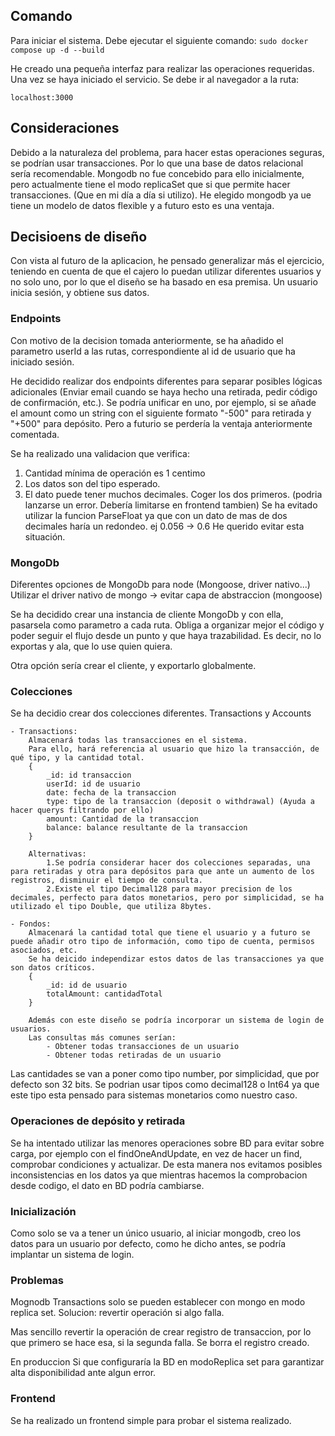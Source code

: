 ## Comando

Para iniciar el sistema. Debe ejecutar el siguiente comando:
`sudo docker compose up -d --build`

He creado una pequeña interfaz para realizar las operaciones requeridas.
Una vez se haya iniciado el servicio.
Se debe ir al navegador a la ruta:

`localhost:3000`

## Consideraciones

Debido a la naturaleza del problema, para hacer estas operaciones seguras, se podrían usar transacciones. Por lo que una base de datos relacional sería recomendable. Mongodb no fue concebido para ello inicialmente, pero actualmente tiene el modo replicaSet que si que permite hacer transacciones. (Que en mi día a día si utilizo). He elegido mongodb ya ue tiene un modelo de datos flexible y a futuro esto es una ventaja.

## Decisioens de diseño

Con vista al futuro de la aplicacion, he pensado generalizar más el ejercicio, teniendo en cuenta de que el cajero lo puedan utilizar diferentes usuarios y no solo uno, por lo que el diseño se ha basado en esa premisa. Un usuario inicia sesión, y obtiene sus datos.

### Endpoints

Con motivo de la decision tomada anteriormente, se ha añadido el parametro userId a las rutas, correspondiente al id de usuario que ha iniciado sesión.

He decidido realizar dos endpoints diferentes para separar posibles lógicas adicionales (Enviar email cuando se haya hecho una retirada, pedir código de confirmación, etc.). Se podría unificar en uno, por ejemplo, si se añade el amount como un string con el siguiente formato "-500" para retirada y "+500" para depósito. Pero a futurio se perdería la ventaja anteriormente comentada.

Se ha realizado una validacion que verifica:

1. Cantidad mínima de operación es 1 centimo
2. Los datos son del tipo esperado.
3. El dato puede tener muchos decimales. Coger los dos primeros. (podria lanzarse un error. Debería limitarse en frontend tambien)
   Se ha evitado utilizar la funcion ParseFloat ya que con un dato de mas de dos decimales haría un redondeo. ej 0.056 -> 0.6
   He querido evitar esta situación.

### MongoDb

Diferentes opciones de MongoDb para node (Mongoose, driver nativo...)
Utilizar el driver nativo de mongo -> evitar capa de abstraccion (mongoose)

Se ha decidido crear una instancia de cliente MongoDb y con ella,
pasarsela como parametro a cada ruta. Obliga a organizar mejor el código y poder seguir el flujo desde un punto y que haya trazabilidad. Es decir, no lo exportas y ala, que lo use quien quiera.

Otra opción sería crear el cliente, y exportarlo globalmente.

### Colecciones

Se ha decidio crear dos colecciones diferentes. Transactions y Accounts

    - Transactions:
        Almacenará todas las transacciones en el sistema.
        Para ello, hará referencia al usuario que hizo la transacción, de qué tipo, y la cantidad total.
        {
            _id: id transaccion
            userId: id de usuario
            date: fecha de la transaccion
            type: tipo de la transaccion (deposit o withdrawal) (Ayuda a hacer querys filtrando por ello)
            amount: Cantidad de la transaccion
            balance: balance resultante de la transaccion
        }

        Alternativas:
            1.Se podría considerar hacer dos colecciones separadas, una para retiradas y otra para depósitos para que ante un aumento de los registros, disminuir el tiempo de consulta.
            2.Existe el tipo Decimal128 para mayor precision de los decimales, perfecto para datos monetarios, pero por simplicidad, se ha utilizado el tipo Double, que utiliza 8bytes.

    - Fondos:
        Almacenará la cantidad total que tiene el usuario y a futuro se puede añadir otro tipo de información, como tipo de cuenta, permisos asociados, etc.
        Se ha deicido independizar estos datos de las transacciones ya que son datos críticos.
        {
            _id: id de usuario
            totalAmount: cantidadTotal
        }

        Además con este diseño se podría incorporar un sistema de login de usuarios.
        Las consultas más comunes serían:
            - Obtener todas transacciones de un usuario
            - Obtener todas retiradas de un usuario

Las cantidades se van a poner como tipo number, por simplicidad, que por defecto son 32 bits. Se podrian usar tipos como decimal128 o Int64 ya que este tipo esta pensado para sistemas monetarios como nuestro caso.

### Operaciones de depósito y retirada

<!-- Se ha decidido realizar las operaciones BD como transacciones para garantizar la atomicidad y consistencia de las operaciones bancarias. Primero, se actualizará la cantidad total del usuario. Después, se escribirá en la coleccion de transacciones. Si alguna de estas dos operaciones falla, se hace un rollback y no se escribe en BD. -->

Se ha intentado utilizar las menores operaciones sobre BD para evitar sobre carga, por ejemplo con el findOneAndUpdate, en vez de hacer un find, comprobar condiciones y actualizar. De esta manera nos evitamos posibles inconsistencias en los datos ya que mientras hacemos la comprobacion desde codigo, el dato en BD podría cambiarse.

### Inicialización

Como solo se va a tener un único usuario, al iniciar mongodb, creo los datos para un usuario por defecto, como he dicho antes, se podría implantar un sistema de login.

### Problemas

Mognodb Transactions solo se pueden establecer con mongo en modo replica set.
Solucion: revertir operación si algo falla.

Mas sencillo revertir la operación de crear registro de transaccion, por lo que primero se hace esa, si la segunda falla. Se borra el registro creado.

En produccion Si que configuraría la BD en modoReplica set para garantizar alta disponibilidad ante algun error.

### Frontend

Se ha realizado un frontend simple para probar el sistema realizado.
